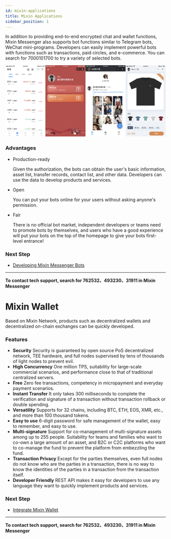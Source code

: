 ```yaml
---
id: mixin-applications
title: Mixin Applications
sidebar_position: 1
---
```


In addition to providing end-to-end encrypted chat and wallet functions, Mixin Messenger also supports bot functions similar to Telegram bots, WeChat mini-programs. Developers can easily implement powerful bots with functions such as transactions, paid circles, and e-commerce. You can search for 7000101700 to try a variety of selected bots.

![TODO: English Version IMG, Mixin Messenger Bots](./bot-overview-samples.png)

### Advantages

- Production-ready

  Given the authorization, the bots can obtain the user's basic information, asset list, transfer records, contact list, and other data. Developers can use the data to develop products and services.

- Open

  You can put your bots online for your users without asking anyone's permission.

- Fair

  There is no official bot market, independent developers or teams need to promote bots by themselves, and users who have a good experience will put your bots on the top of the homepage to give your bots first-level entrance!

### Next Step

- [Developing Mixin Messenger Bots](./getting-started/create)

---

**To contact tech support, search for 762532、493230、31911 in Mixin Messenger**


# Mixin Wallet

Based on Mixin Network, products such as decentralized wallets and decentralized on-chain exchanges can be quickly developed.

### Features

- **Security** Security is guaranteed by open source PoS decentralized network, TEE hardware, and full nodes supervised by tens of thousands of light nodes to prevent evil.
- **High Concurrency** One million TPS, suitability for large-scale commercial scenarios, and performance close to that of traditional centralized servers.
- **Free** Zero fee transactions, competency in micropayment and everyday payment scenarios.
- **Instant Transfer** It only takes 300 milliseconds to complete the verification and signature of a transaction without transaction rollback or double spending.
- **Versatility** Supports for 32 chains, including BTC, ETH, EOS, XMR, etc., and more than 100 thousand tokens.
- **Easy to use** 6-digit password for safe management of the wallet, easy to remember, and easy to use.
- **Multi-signature** Support for co-management of multi-signature assets among up to 255 people. Suitability for teams and families who want to co-own a large amount of an asset, and B2C or C2C platforms who want to co-manage the fund to prevent the platform from embezzling the fund.
- **Transaction Privacy** Except for the parties themselves, even full nodes do not know who are the parties in a transaction, there is no way to know the identities of the parties in a transaction from the transaction itself.
- **Developer Friendly** REST API makes it easy for developers to use any language they want to quickly implement products and services.

### Next Step

- [Integrate Mixin Wallet](./get-started/create-app)

---
**To contact tech support, search for 762532、493230、31911 in Mixin Messenger**